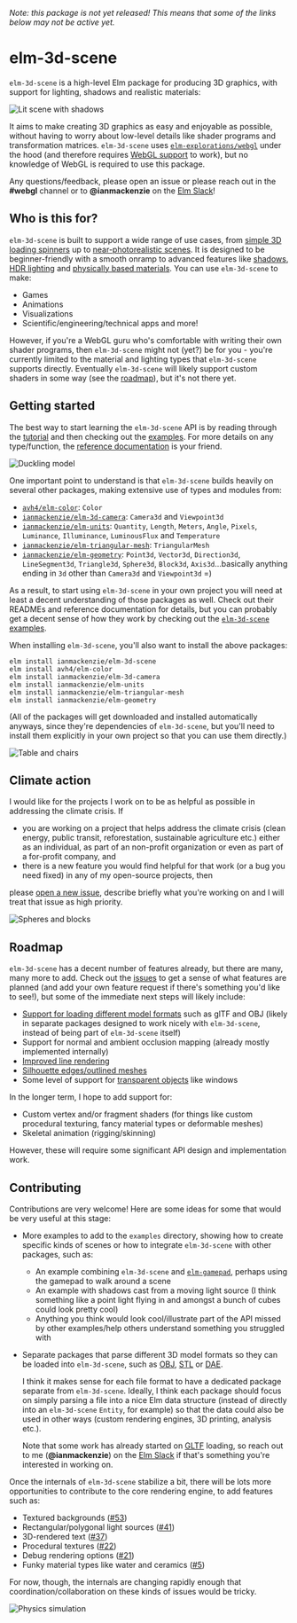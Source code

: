 _Note: this package is not yet released! This means that some of the links below
may not be active yet._

# elm-3d-scene

`elm-3d-scene` is a high-level Elm package for producing 3D graphics, with
support for lighting, shadows and realistic materials:

![Lit scene with shadows](https://ianmackenzie.github.io/elm-3d-scene/images/1.0.0/hable-filmic-tone-mapping-bright.png)

It aims to make creating 3D graphics as easy and enjoyable as possible, without
having to worry about low-level details like shader programs and transformation
matrices. `elm-3d-scene` uses [`elm-explorations/webgl`](https://package.elm-lang.org/packages/elm-explorations/webgl/latest/)
under the hood (and therefore requires [WebGL support](https://caniuse.com/#feat=webgl)
to work), but no knowledge of WebGL is required to use this package.

Any questions/feedback, please open an issue or please reach out in the
**#webgl** channel or to **@ianmackenzie** on the [Elm Slack](https://elmlang.herokuapp.com)!

## Who is this for?

`elm-3d-scene` is built to support a wide range of use cases, from [simple 3D
loading spinners](https://ianmackenzie.github.io/elm-3d-scene/examples/1.0.0/animation.html)
up to [near-photorealistic scenes](https://ianmackenzie.github.io/elm-3d-scene/examples/1.0.0/duckling.html).
It is designed to be beginner-friendly with a smooth onramp to advanced features
like [shadows](https://ianmackenzie.github.io/elm-3d-scene/examples/1.0.0/multiple-shadows.html),
[HDR lighting](https://ianmackenzie.github.io/elm-3d-scene/examples/1.0.0/exposure-and-tone-mapping.html)
and [physically based materials](https://ianmackenzie.github.io/elm-3d-scene/examples/1.0.0/textured-sphere.html).
You can use `elm-3d-scene` to make:

- Games
- Animations
- Visualizations
- Scientific/engineering/technical apps and more!

However, if you're a WebGL guru who's comfortable with writing their own shader
programs, then `elm-3d-scene` might not (yet?) be for you - you're currently
limited to the material and lighting types that `elm-3d-scene` supports
directly. Eventually `elm-3d-scene` will likely support custom shaders in some
way (see the [roadmap](#roadmap)), but it's not there yet.

## Getting started

The best way to start learning the `elm-3d-scene` API is by reading through the
[tutorial](https://github.com/ianmackenzie/elm-3d-scene/blob/master/TUTORIAL.md)
and then checking out the [examples](https://github.com/ianmackenzie/elm-3d-scene/tree/master/examples/README.md).
For more details on any type/function, the [reference documentation](https://elm-doc-preview.netlify.app/?repo=ianmackenzie%2Felm-3d-scene)
is your friend.

![Duckling model](https://ianmackenzie.github.io/elm-3d-scene/images/1.0.0/textured-nonmetal-rough.png)

One important point to understand is that `elm-3d-scene` builds heavily on
several other packages, making extensive use of types and modules from:

  - [`avh4/elm-color`](https://package.elm-lang.org/packages/avh4/elm-color/latest/):
    `Color`
  - [`ianmackenzie/elm-3d-camera`](https://package.elm-lang.org/packages/ianmackenzie/elm-3d-camera/latest/):
    `Camera3d` and `Viewpoint3d`
  - [`ianmackenzie/elm-units`](https://package.elm-lang.org/packages/ianmackenzie/elm-units/latest/):
    `Quantity`, `Length`, `Meters`, `Angle`, `Pixels`, `Luminance`, `Illuminance`,
    `LuminousFlux` and `Temperature`
  - [`ianmackenzie/elm-triangular-mesh`](https://package.elm-lang.org/packages/ianmackenzie/elm-triangular-mesh/latest/):
    `TriangularMesh`
  - [`ianmackenzie/elm-geometry`](https://package.elm-lang.org/packages/ianmackenzie/elm-geometry/latest/):
    `Point3d`, `Vector3d`, `Direction3d`, `LineSegment3d`, `Triangle3d`,
    `Sphere3d`, `Block3d`, `Axis3d`...basically anything ending in `3d` other
    than `Camera3d` and `Viewpoint3d` =)

As a result, to start using `elm-3d-scene` in your own project you will need at
least a decent understanding of those packages as well. Check out their READMEs
and reference documentation for details, but you can probably get a decent sense
of how they work by checking out the [`elm-3d-scene` examples](https://github.com/ianmackenzie/elm-3d-scene/tree/master/examples/README.md).

When installing `elm-3d-scene`, you'll also want to install the above packages:

```text
elm install ianmackenzie/elm-3d-scene
elm install avh4/elm-color
elm install ianmackenzie/elm-3d-camera
elm install ianmackenzie/elm-units
elm install ianmackenzie/elm-triangular-mesh
elm install ianmackenzie/elm-geometry
```

(All of the packages will get downloaded and installed automatically anyways,
since they're dependencies of `elm-3d-scene`, but you'll need to install them
explicitly in your own project so that you can use them directly.)

![Table and chairs](https://ianmackenzie.github.io/elm-3d-scene/images/1.0.0/cloudy-scene.png)

## Climate action

I would like for the projects I work on to be as helpful as possible in
addressing the climate crisis. If

- you are working on a project that helps address the climate crisis (clean
  energy, public transit, reforestation, sustainable agriculture etc.) either as
  an individual, as part of an non-profit organization or even as part of a
  for-profit company, and
- there is a new feature you would find helpful for that work (or a bug you need
  fixed) in any of my open-source projects, then

please [open a new issue](https://github.com/ianmackenzie/elm-3d-scene/issues),
describe briefly what you're working on and I will treat that issue as high
priority.

![Spheres and blocks](https://ianmackenzie.github.io/elm-3d-scene/images/1.0.0/point-light.png)

## Roadmap

`elm-3d-scene` has a decent number of features already, but there are many, many
more to add. Check out the [issues](https://github.com/ianmackenzie/elm-3d-scene/issues)
to get a sense of what features are planned (and add your own feature request if
there's something you'd like to see!), but some of the immediate next steps will
likely include:

- [Support for loading different model formats](https://github.com/ianmackenzie/elm-3d-scene/issues/30)
  such as glTF and OBJ (likely in separate packages designed to work nicely with
  `elm-3d-scene`, instead of being part of `elm-3d-scene` itself)
- Support for normal and ambient occlusion mapping (already mostly implemented
  internally)
- [Improved line rendering](https://github.com/ianmackenzie/elm-3d-scene/issues/32)
- [Silhouette edges/outlined meshes](https://github.com/ianmackenzie/elm-3d-scene/issues/26)
- Some level of support for [transparent objects](https://github.com/ianmackenzie/elm-3d-scene/issues/4)
  like windows

In the longer term, I hope to add support for:

- Custom vertex and/or fragment shaders (for things like custom procedural
  texturing, fancy material types or deformable meshes)
- Skeletal animation (rigging/skinning)

However, these will require some significant API design and implementation work.

## Contributing

Contributions are very welcome! Here are some ideas for some that would be very
useful at this stage:

- More examples to add to the `examples` directory, showing how to create
  specific kinds of scenes or how to integrate `elm-3d-scene` with other
  packages, such as:
  - An example combining `elm-3d-scene` and [`elm-gamepad`](https://package.elm-lang.org/packages/xarvh/elm-gamepad/latest/),
    perhaps using the gamepad to walk around a scene
  - An example with shadows cast from a moving light source (I think something
    like a point light flying in and amongst a bunch of cubes could look pretty
    cool)
  - Anything you think would look cool/illustrate part of the API missed by
    other examples/help others understand something you struggled with
- Separate packages that parse different 3D model formats so they can be loaded
  into `elm-3d-scene`, such as [OBJ](https://en.wikipedia.org/wiki/Wavefront_.obj_file),
  [STL](https://en.wikipedia.org/wiki/STL_%28file_format%29) or [DAE](https://en.wikipedia.org/wiki/COLLADA).

  I think it makes sense for each file format to have a dedicated package 
  separate from `elm-3d-scene`. Ideally, I think each package should focus on
  simply parsing a file into a nice Elm data structure (instead of directly into
  an `elm-3d-scene` `Entity`, for example) so that the data could also be used
  in other ways (custom rendering engines, 3D printing, analysis etc.).
  
  Note that some work has already started on [GLTF](https://en.wikipedia.org/wiki/GlTF)
  loading, so reach out to me (**@ianmackenzie**) on the [Elm Slack](http://elmlang.herokuapp.com/)
  if that's something you're interested in working on.

Once the internals of `elm-3d-scene` stabilize a bit, there will be lots more
opportunities to contribute to the core rendering engine, to add features such
as:

- Textured backgrounds ([#53](https://github.com/ianmackenzie/elm-3d-scene/issues/53))
- Rectangular/polygonal light sources ([#41](https://github.com/ianmackenzie/elm-3d-scene/issues/41))
- 3D-rendered text ([#37](https://github.com/ianmackenzie/elm-3d-scene/issues/37))
- Procedural textures ([#22](https://github.com/ianmackenzie/elm-3d-scene/issues/22))
- Debug rendering options ([#21](https://github.com/ianmackenzie/elm-3d-scene/issues/21))
- Funky material types like water and ceramics ([#5](https://github.com/ianmackenzie/elm-3d-scene/issues/5))

For now, though, the internals are changing rapidly enough that
coordination/collaboration on these kinds of issues would be tricky.

![Physics simulation](https://ianmackenzie.github.io/elm-3d-scene/images/1.0.0/physics-background-600px.png)
